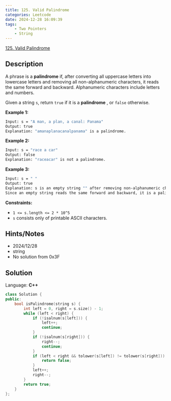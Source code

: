 ```yaml
---
title: 125. Valid Palindrome
categories: Leetcode
date: 2024-12-28 16:09:39
tags:
    - Two Pointers
    - String
---
```


[125. Valid Palindrome](https://leetcode.com/problems/valid-palindrome/description/?envType=problem-list-v2&envId=plakya4j)

## Description

A phrase is a **palindrome**  if, after converting all uppercase letters into lowercase letters and removing all non-alphanumeric characters, it reads the same forward and backward. Alphanumeric characters include letters and numbers.

Given a string `s`, return `true` if it is a **palindrome** , or `false` otherwise.

**Example 1:**

```bash
Input: s = "A man, a plan, a canal: Panama"
Output: true
Explanation: "amanaplanacanalpanama" is a palindrome.
```

**Example 2:**

```bash
Input: s = "race a car"
Output: false
Explanation: "raceacar" is not a palindrome.
```

**Example 3:**

```bash
Input: s = " "
Output: true
Explanation: s is an empty string "" after removing non-alphanumeric characters.
Since an empty string reads the same forward and backward, it is a palindrome.
```

**Constraints:**

- `1 <= s.length <= 2 * 10^5`
- `s` consists only of printable ASCII characters.

## Hints/Notes

- 2024/12/28
- string
- No solution from 0x3F

## Solution

Language: **C++**

```C++
class Solution {
public:
    bool isPalindrome(string s) {
        int left = 0, right = s.size() - 1;
        while (left < right) {
            if (!isalnum(s[left])) {
                left++;
                continue;
            }
            if (!isalnum(s[right])) {
                right--;
                continue;
            }
            if (left < right && tolower(s[left]) != tolower(s[right])) {
                return false;
            }
            left++;
            right--;
        }
        return true;
    }
};
```
